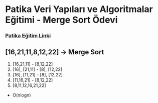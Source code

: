 # Patika Veri Yapıları ve Algoritmalar Eğitimi - Merge Sort Ödevi

### [Patika Eğitim Linki](https://app.patika.dev/courses/veri-yapilari-ve-algoritmalar)

## [16,21,11,8,12,22] -> Merge Sort

1. [16,21,11] - [8,12,22]
2. [16], [21,11] - [8], [12,22]
3. [16], [11,21] - [8], [12,22]
4. [11,16,21] - [8,12,22]
5. [8,11,12,16,21,22]

*  O(nlogn)